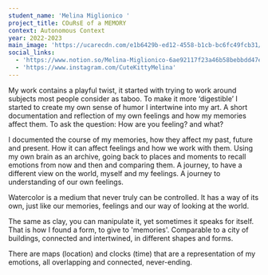 ```yaml
---
student_name: 'Melina Miglionico '
project_title: COuRsE of a MEMORY
context: Autonomous Context
year: 2022-2023
main_image: 'https://ucarecdn.com/e1b6429b-ed12-4558-b1cb-bc6fc49fcb31/'
social_links:
  - 'https://www.notion.so/Melina-Miglionico-6ae92117f23a46b58bebbdd47ea34c40'
  - 'https://www.instagram.com/CuteKittyMelina'
---
```

My work contains a playful twist, it started with trying to work around subjects most people consider as taboo. To make it more ‘digestible’ I started to create my own sense of humor I intertwine into my art. A short documentation and reflection of my own feelings and how my memories affect them. To ask the question: How are you feeling? and what?

I documented the course of my memories, how they affect my past, future and present. How it can affect feelings and how we work with them. Using my own brain as an archive, going back to places and moments to recall emotions from now and then and comparing them. A journey, to have a different view on the world, myself and my feelings. A journey to understanding of our own feelings. 

Watercolor is a medium that never truly can be controlled. It has a way of its own, just like our memories, feelings and our way of looking at the world. 

The same as clay, you can manipulate it, yet sometimes it speaks for itself. That is how I found a form, to give to 'memories'. Comparable to a city of buildings, connected and intertwined, in different shapes and forms. 

There are maps (location) and clocks (time) that are a representation of my emotions, all overlapping and connected, never-ending. 